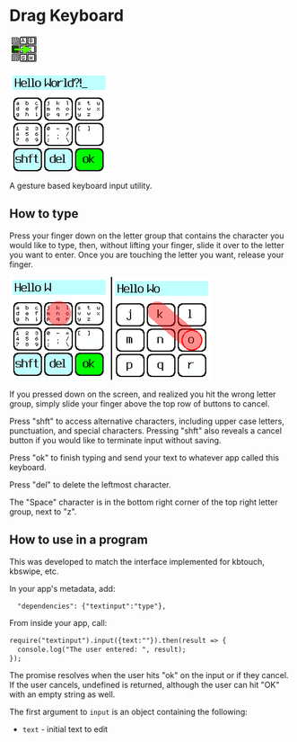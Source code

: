 # Drag Keyboard
![icon](icon.png)

![screenshot](screenshot.png)

A gesture based keyboard input utility.

## How to type

Press your finger down on the letter group that contains the character you would like to type, then, without lifting
your finger, slide it over to the letter you want to enter. Once you are touching the letter you want, release your 
finger.

![help](help.png)

If you pressed down on the screen, and realized you hit the wrong letter group, simply slide your finger above the top
row of buttons to cancel.

Press "shft" to access alternative characters, including upper case letters, punctuation, and special characters.
Pressing "shft" also reveals a cancel button if you would like to terminate input without saving.

Press "ok" to finish typing and send your text to whatever app called this keyboard.

Press "del" to delete the leftmost character.

The "Space" character is in the bottom right corner of the top right letter group, next to "z".

## How to use in a program

This was developed to match the interface implemented for kbtouch, kbswipe, etc.

In your app's metadata, add:

```
  "dependencies": {"textinput":"type"},
```

From inside your app, call:

```
require("textinput").input({text:""}).then(result => {
  console.log("The user entered: ", result);
});
```

The promise resolves when the user hits "ok" on the input or if they cancel. If the user cancels, undefined is 
returned, although the user can hit "OK" with an empty string as well.

The first argument to `input` is an object containing the following:

* `text` - initial text to edit

